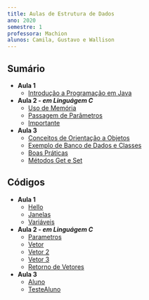 ```yaml
---
title: Aulas de Estrutura de Dados
ano: 2020
semestre: 1
professora: Machion
alunos: Camila, Gustavo e Wallison
---
```


## Sumário
- **Aula 1**
  - [Introdução a Programação em Java](https://github.com/clcmoliveira/Aulas-ED/blob/master/Aula%2001/Anotacoes.md#introdução-a-programação-em-java)
- **Aula 2 - *em Linguágem C***
  - [Uso de Memória](https://github.com/clcmoliveira/Aulas-ED/blob/master/Aula%2002/Anotacoes.md#uso-da-memória)
  - [Passagem de Parâmetros](https://github.com/clcmoliveira/Aulas-ED/blob/master/Aula%2002/Anotacoes.md#passagem-de-parâmetros)
  - [Importante](https://github.com/clcmoliveira/Aulas-ED/blob/master/Aula%2002/Anotacoes.md#importante)
- **Aula 3**
  - [Conceitos de Orientação a Objetos](https://github.com/clcmoliveira/Aulas-ED/blob/master/Aula%2003/Anota%C3%A7%C3%B5es.md#conceitos-de-orientação-a-objetos)
  - [Exemplo de Banco de Dados e Classes](https://github.com/clcmoliveira/Aulas-ED/blob/master/Aula%2003/Anota%C3%A7%C3%B5es.md#exemplo-de-banco-de-dados)
  - [Boas Práticas](https://github.com/clcmoliveira/Aulas-ED/blob/master/Aula%2003/Anota%C3%A7%C3%B5es.md#boas-práticas)
  - [Métodos Get e Set](https://github.com/clcmoliveira/Aulas-ED/blob/master/Aula%2003/Anota%C3%A7%C3%B5es.md#métodos-get-e-set)

## Códigos
- **Aula 1**
  - [Hello](https://github.com/clcmoliveira/Aulas-ED/blob/master/Aula%2001/Hello.java)
  - [Janelas](https://github.com/clcmoliveira/Aulas-ED/blob/master/Aula%2001/Janelas.java)
  - [Variáveis](https://github.com/clcmoliveira/Aulas-ED/blob/master/Aula%2001/Variaveis.java)
- **Aula 2 - *em Linguágem C***
  - [Parametros](https://github.com/clcmoliveira/Aulas-ED/blob/master/Aula%2002/parametros.c)
  - [Vetor](https://github.com/clcmoliveira/Aulas-ED/blob/master/Aula%2002/vetor.c)
  - [Vetor 2](https://github.com/clcmoliveira/Aulas-ED/blob/master/Aula%2002/vetor2.c)
  - [Vetor 3](https://github.com/clcmoliveira/Aulas-ED/blob/master/Aula%2002/vetor3.c)
  - [Retorno de Vetores](https://github.com/clcmoliveira/Aulas-ED/blob/master/Aula%2002/retorno_vetores.c)
- **Aula 3**
  - [Aluno](https://github.com/clcmoliveira/Aulas-ED/blob/master/Aula%2003/Aluno.java)
  - [TesteAluno](https://github.com/clcmoliveira/Aulas-ED/blob/master/Aula%2003/TesteAluno.java)
